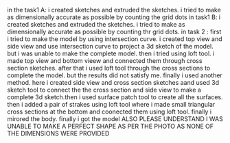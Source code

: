 in the task1 A: i created sketches and extruded the sketches. i tried to make as dimensionally accurate as possible by counting the grid dots
in task1 B: i created sketches and extruded the sketches. i tried to make as dimensionally accurate as possible by counting thr grid dots.
in task 2 : first i tried to make the model by using intersection curve. i created top view and side view and use intersection curve to project a 3d sketch of the model. but i was unable to make the complete model.
then i tried using loft tool. i made top view and bottom vieew and connected them through cross section sketches. after that i used loft tool through the cross sections to complete the model. but the results did not satisfy me.
finally i used another method. here i created side view and cross section sketches aand used 3d sketch tool to connect the the cross section and side view to make a complete 3d sketch.then i used surface patch tool to create all the surfaces. then i added a pair of strakes using loft tool where i made small triangular cross sections at the bottom and coonected them using loft tool. finally i mirored the body. finally i got the model
ALSO PLEASE UNDERSTAND I WAS UNABLE TO MAKE A PERFECT SHAPE AS PER THE PHOTO AS NONE OF THE DIMENSIONS WERE PROVIDED
